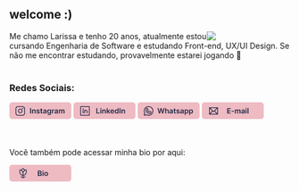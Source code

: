 <h2>welcome :) </h2>
<img align="right" width="150" src="https://i.picasion.com/pic92/dc5c5106475d9e2855d26de9d40a029e.gif"/> 

<div style="display: inline_block">
  Me chamo Larissa e tenho 20 anos, atualmente estou cursando Engenharia de Software e estudando Front-end, UX/UI Design. Se não me encontrar estudando, provavelmente     estarei jogando 🤭
  <br>
</div>
<br>

<h3>Redes Sociais: </h3>
<div style="display: inline_block">
  <a href="https://www.instagram.com/larisn.dev/"><img src="https://github.com/larisn/larisn/blob/main/icons/instagram.png" target="_blank"></a>
  <a href="https://www.linkedin.com/in/larisn/"><img src="https://github.com/larisn/larisn/blob/main/icons/linkedin.png" target="_blank"></a>
  <a href="https://contate.me/larisn"><img src="https://github.com/larisn/larisn/blob/main/icons/whatsapp.png" target="_blank"></a>
  <a href="mailto:contatolarisn@gmail.com"><img src="https://github.com/larisn/larisn/blob/main/icons/email.png" target="_blank"></a>
</div>
<br>
<br>

<p>Você também pode acessar minha bio por aqui: </p>
<div>
  <a href="https://bio-larisn.vercel.app/"><img src="https://github.com/larisn/larisn/blob/main/icons/bio.png" target="_blank"></a>
</div>


